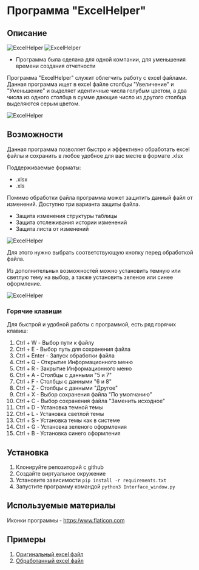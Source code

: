 # Программа "ExcelHelper"

## Описание

<image src="documentation_image\ExcelHelper.png" alt="ExcelHelper">
<image src="documentation_image\DUO ExcelHelper.png" alt="ExcelHelper">

* Программа была сделана для одной компании, для уменьшения времени создания отчетности

Программа "ExcelHelper" служит облегчить работу с excel файлами. Данная программа ищет
в excel файле столбцы "Увеличение" и "Уменьшение" и выделяет идентичные числа голубым
цветом, а два числа из одного столбца в сумме дающие число из другого столбца выделяются
серым цветом.

<image src="documentation_image\Preview processing ExcelHelper.png" alt="ExcelHelper">

## Возможности

Данная программа позволяет быстро и эффективно обработать excel файлы и сохранить в 
любое удобное для вас месте в формате .xlsx

Поддерживаемые форматы:

* .xlsx
* .xls

Помимо обработки файла программа может защитить данный файл от изменений. Доступно три 
варианта защиты файла.

* Защита изменения структуры таблицы
* Защита отслеживания истории изменений
* Защита листа от изменений

<image src="documentation_image\Preview security.png" alt="ExcelHelper">

Для этого нужно выбрать соответствующую кнопку перед обработкой файла.

Из дополнительных возможностей можно установить темную или светлую тему на выбор, 
а также установить зеленое или синее оформление.

<image src="documentation_image\Preview theme.png" alt="ExcelHelper">

### Горячие клавиши 

Для быстрой и удобной работы с программой, есть ряд горячих клавиш:

1. Ctrl + W - Выбор пути к файлу
2. Ctrl + E - Выбор путь для сохранения файла
3. Ctrl + Enter - Запуск обработки файла
4. Ctrl + Q - Открытие Информационного меню
5. Ctrl + R - Закрытие Информационного меню
6. Ctrl + A - Столбцы с данными "5 и 7"
7. Ctrl + F - Столбцы с данными "6 и 8"
8. Ctrl + Z - Столбцы с данными "Другое"
9. Ctrl + X - Выбор сохранения файла "По умолчанию"
10. Ctrl + C - Выбор сохранения файла "Заменить исходное"
11. Ctrl + D - Установка темной темы
12. Ctrl + L - Установка светлой темы
13. Ctrl + S - Установка темы как в системе
14. Ctrl + G - Установка зеленого оформления
15. Ctrl + B - Установка синего оформления

## Установка

1. Клонируйте репозиторий с github
2. Создайте виртуальное окружение 
3. Установите зависимости `pip install -r requirements.txt`
4. Запустите программу командой `python3 Interface_window.py`

## Используемые материалы

Иконки программы - <https:/www.flaticon.com>

## Примеры

1. [Оригинальный excel файл](https://github.com/Prog-Maksim/ExcelHelper/blob/master/Materials/Не_обработанная_таблица.xlsx)
2. [Обработанный excel файл](https://github.com/Prog-Maksim/ExcelHelper/blob/master/Materials/Обработанная_таблица.xlsx) 
